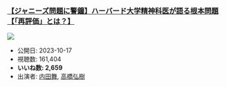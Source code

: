 ### [【ジャニーズ問題に警鐘】ハーバード大学精神科医が語る根本問題【「再評価」とは？】](https://www.youtube.com/watch?v=VPwCxb1BmbA)
[![](https://img.youtube.com/vi/VPwCxb1BmbA/sddefault.jpg)](https://www.youtube.com/watch?v=VPwCxb1BmbA)
-   公開日: 2023-10-17
-   視聴数: 161,404
-   **いいね数: 2,659**
-   出演者: [内田舞](/rehacq_fan/people/内田舞 "wikilink"), [高橋弘樹](/rehacq_fan/people/高橋弘樹 "wikilink")
